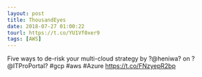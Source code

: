 ```yaml
---
layout: post
title: ThousandEyes
date: 2018-07-27 01:00:22
tourl: https://t.co/YU1Vf0xer9
tags: [AWS]
---
```

Five ways to de-risk your multi-cloud strategy by ?@heniwa? on ?@ITProPortal? #gcp #aws #Azure  https://t.co/FNzyepR2bp